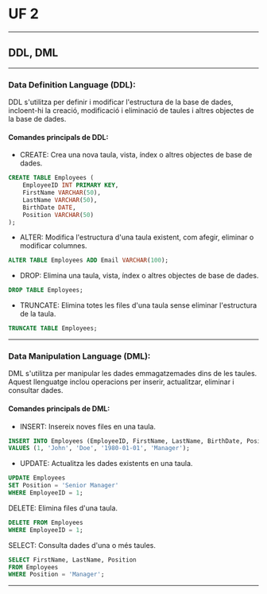 # UF 2

***

## DDL, DML 

***

### Data Definition Language (DDL): 
DDL s'utilitza per definir i modificar l'estructura de la base de dades, incloent-hi la creació, modificació i eliminació de taules i altres objectes de la base de dades.

#### Comandes principals de DDL:

* CREATE: Crea una nova taula, vista, índex o altres objectes de base de dades.
```sql
CREATE TABLE Employees (
    EmployeeID INT PRIMARY KEY,
    FirstName VARCHAR(50),
    LastName VARCHAR(50),
    BirthDate DATE,
    Position VARCHAR(50)
);
```

* ALTER: Modifica l'estructura d'una taula existent, com afegir, eliminar o modificar columnes.

```sql
ALTER TABLE Employees ADD Email VARCHAR(100);
```

* DROP: Elimina una taula, vista, índex o altres objectes de base de dades.

```sql
DROP TABLE Employees;
```

* TRUNCATE: Elimina totes les files d'una taula sense eliminar l'estructura de la taula.
```sql
TRUNCATE TABLE Employees;
```

***

### Data Manipulation Language (DML):
DML s'utilitza per manipular les dades emmagatzemades dins de les taules. Aquest llenguatge inclou operacions per inserir, actualitzar, eliminar i consultar dades.

#### Comandes principals de DML:

* INSERT: Insereix noves files en una taula.
```sql
INSERT INTO Employees (EmployeeID, FirstName, LastName, BirthDate, Position)
VALUES (1, 'John', 'Doe', '1980-01-01', 'Manager');
```

* UPDATE: Actualitza les dades existents en una taula.
```sql
UPDATE Employees
SET Position = 'Senior Manager'
WHERE EmployeeID = 1;
```

DELETE: Elimina files d'una taula.
```sql
DELETE FROM Employees
WHERE EmployeeID = 1;
```

SELECT: Consulta dades d'una o més taules.
```sql
SELECT FirstName, LastName, Position
FROM Employees
WHERE Position = 'Manager';
```

***

